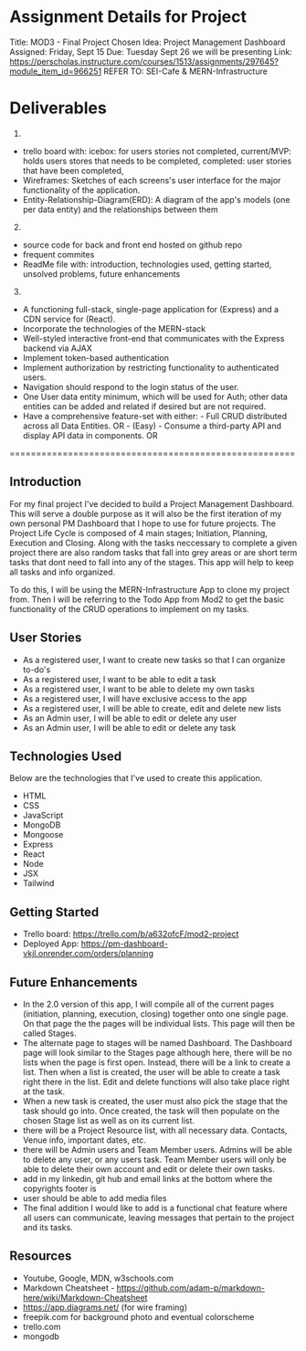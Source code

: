 

# Assignment Details for Project
Title: MOD3 - Final Project
Chosen Idea: Project Management Dashboard
Assigned: Friday, Sept 15
Due: Tuesday Sept 26 we will be presenting
Link: https://perscholas.instructure.com/courses/1513/assignments/297645?module_item_id=966251
REFER TO: SEI-Cafe & MERN-Infrastructure


# Deliverables
1.
- trello board with: icebox: for users stories not completed, current/MVP: holds users stores that needs to be completed, completed: user stories that have been completed, 
- Wireframes: Sketches of each screens's user interface for the major functionality of the application.
- Entity-Relationship-Diagram(ERD): A diagram of the app's models (one per data entity) and the relationships between them
2. 
- source code for back and front end hosted on github repo
- frequent commites
- ReadMe file with: introduction, technologies used, getting started, unsolved problems, future enhancements 
3. 
- A functioning full-stack, single-page application for (Express) and a CDN service for (React).
- Incorporate the technologies of the MERN-stack
- Well-styled interactive front-end that communicates with the Express backend via AJAX
- Implement token-based authentication
- Implement authorization by restricting functionality to authenticated users.
- Navigation should respond to the login status of the user.
- One User data entity minimum, which will be used for Auth; other data entities can be added and related if desired but are not required.
- Have a comprehensive feature-set with either:
        - Full CRUD distributed across all Data Entities. OR
        - (Easy) - Consume a third-party API and display API data in components. OR


======================================================


## Introduction
For my final project I've decided to build a Project Management Dashboard. This will serve a double purpose as it will also be the first iteration of my own personal PM Dashboard that I hope to use for future projects. The Project Life Cycle is composed of 4 main stages; Initiation, Planning, Execution and Closing. Along with the tasks neccessary to complete a given project there are also random tasks that fall into grey areas or are short term tasks that dont need to fall into any of the stages. This app will help to keep all tasks and info organized. 

To do this, I will be using the MERN-Infrastructure App to clone my project from. Then I will be referring to the Todo App from Mod2 to get the basic functionality of the CRUD operations to implement on my tasks. 


## User Stories
- As a registered user, I want to create new tasks so that I can organize to-do's
- As a registered user, I want to be able to edit a task
- As a registered user, I want to be able to delete my own tasks
- As a registered user, I will have exclusive access to the app 
- As a registered user, I will be able to create, edit and delete new lists
- As an Admin user, I will be able to edit or delete any user
- As an Admin user, I will be able to edit or delete any task


## Technologies Used
Below are the technologies that I've used to create this application. 
- HTML
- CSS
- JavaScript
- MongoDB
- Mongoose
- Express
- React
- Node
- JSX 
- Tailwind


## Getting Started
- Trello board: https://trello.com/b/a632ofcF/mod2-project
- Deployed App: https://pm-dashboard-vkjl.onrender.com/orders/planning


## Future Enhancements
- In the 2.0 version of this app, I will compile all of the current pages (initiation, planning, execution, closing) together onto one single page. On that page the the pages will be individual lists. This page will then be called Stages.
- The alternate page to stages will be named Dashboard. The Dashboard page will look similar to the Stages page although here, there will be no lists when the page is first open. Instead, there will be a link to create a list. Then when a list is created, the user will be able to create a task right there in the list. Edit and delete functions will also take place right at the task. 
- When a new task is created, the user must also pick the stage that the task should go into. Once created, the task will then populate on the chosen Stage list as well as on its current list.
- there will be a Project Resource list, with all necessary data. Contacts, Venue info, important dates, etc.
- there will be Admin users and Team Member users. Admins will be able to delete any user, or any users task. Team Member users will only be able to delete their own account and edit or delete their own tasks.
- add in my linkedin, git hub and email links at the bottom where the copyrights footer is
- user should be able to add media files
- The final addition I would like to add is a functional chat feature where all users can communicate, leaving messages that pertain to the project and its tasks. 


## Resources
- Youtube, Google, MDN, w3schools.com
- Markdown Cheatsheet - https://github.com/adam-p/markdown-here/wiki/Markdown-Cheatsheet
- https://app.diagrams.net/ (for wire framing)
- freepik.com for background photo and eventual colorscheme
- trello.com
- mongodb

